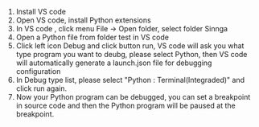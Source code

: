1.  Install VS code
2.  Open VS code, install Python extensions
3.  In VS code , click menu File -> Open folder, select folder Sinnga 
4.  Open a Python file from folder test  in VS code
5.  Click left icon Debug and click button run, VS code will ask you what type program you want to deubg, please select Python, 
    then VS code will automatically generate a launch.json file for debugging configuration   
6.  In Debug type list, please select "Python : Terminal(Integraded)" and click run again.
7.  Now your Python program can be debugged, you can set a breakpoint in source code and then the Python program will be paused at the breakpoint.